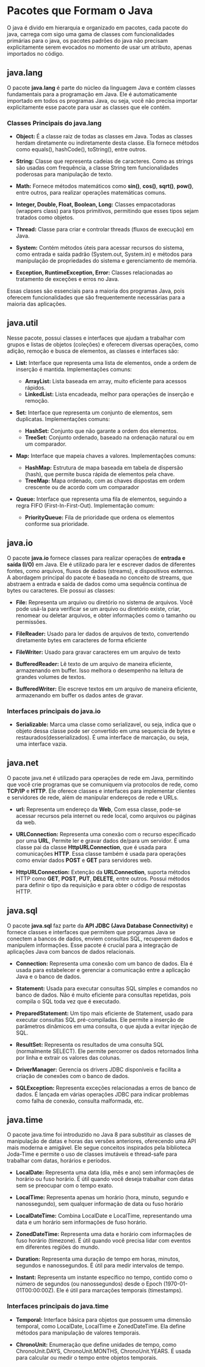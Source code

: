 # Pacotes que Formam o Java

O java é divido em hierarquia e organizado em pacotes, cada pacote do java, carrega com sigo uma gama de classes com funcionalidades primárias para o java, os pacotes padrões do java não precisam explicitamente serem evocados no momento de usar um atributo, apenas importados no código.

## java.lang

O pacote **java.lang** é parte do núcleo da linguagem Java e contém classes fundamentais para a programação em Java. Ele é automaticamente importado em todos os programas Java, ou seja, você não precisa importar explicitamente esse pacote para usar as classes que ele contém.

### Classes Principais do java.lang

- **Object:** É a classe raiz de todas as classes em Java. Todas as classes herdam diretamente ou indiretamente desta classe. Ela fornece métodos como equals(), hashCode(), toString(), entre outros.

- **String:** Classe que representa cadeias de caracteres. Como as strings são usadas com frequência, a classe String tem funcionalidades poderosas para manipulação de texto.

- **Math:** Fornece métodos matemáticos como **sin()**, **cos()**, **sqrt()**, **pow()**, entre outros, para realizar operações matemáticas comuns.

- **Integer, Double, Float, Boolean, Long:** Classes empacotadoras (wrappers class) para tipos primitivos, permitindo que esses tipos sejam tratados como objetos.

- **Thread:** Classe para criar e controlar threads (fluxos de execução) em Java.

- **System:** Contém métodos úteis para acessar recursos do sistema, como entrada e saída padrão (System.out, System.in) e métodos para manipulação de propriedades do sistema e gerenciamento de memória.

- **Exception, RuntimeException, Error:** Classes relacionadas ao tratamento de exceções e erros no Java.

Essas classes são essenciais para a maioria dos programas Java, pois oferecem funcionalidades que são frequentemente necessárias para a maioria das aplicações.

## java.util

Nesse pacote, possui classes e interfaces que ajudam a trabalhar com grupos e listas de objetos (coleções) e oferecem diversas operações, como adição, remoção e busca de elementos, as classes e interfaces são: 

- **List:** Interface que representa uma lista de elementos, onde a ordem de inserção é mantida. Implementações comuns:

    - **ArrayList:** Lista baseada em array, muito eficiente para acessos rápidos.
    - **LinkedList:** Lista encadeada, melhor para operações de inserção e remoção.

- **Set:** Interface que representa um conjunto de elementos, sem duplicatas. Implementações comuns:
    - **HashSet:** Conjunto que não garante a ordem dos elementos.
    - **TreeSet:** Conjunto ordenado, baseado na ordenação natural ou em um comparador.

- **Map:** Interface que mapeia chaves a valores. Implementações comuns:

    - **HashMap:** Estrutura de mapa baseada em tabela de dispersão (hash), que permite busca rápida de elementos pela chave.
    - **TreeMap:** Mapa ordenado, com as chaves dispostas em ordem crescente ou de acordo com um comparador

- **Queue:** Interface que representa uma fila de elementos, seguindo a regra FIFO (First-In-First-Out). Implementação comum:
    - **PriorityQueue:** Fila de prioridade que ordena os elementos conforme sua prioridade.

## java.io

O pacote **java.io** fornece classes para realizar operações de **entrada e saída (I/O)** em Java. Ele é utilizado para ler e escrever dados de diferentes fontes, como arquivos, fluxos de dados (streams), e dispositivos externos. A abordagem principal do pacote é baseada no conceito de streams, que abstraem a entrada e saída de dados como uma sequência contínua de bytes ou caracteres. Ele possui as classes:

- **File:** Representa um arquivo ou diretório no sistema de arquivos. Você pode usá-la para verificar se um arquivo ou diretório existe, criar, renomear ou deletar arquivos, e obter informações como o tamanho ou permissões.

- **FileReader:** Usado para ler dados de arquivos de texto, convertendo diretamente bytes em caracteres de forma eficiente

- **FileWriter:** Usado para gravar caracteres em um arquivo de texto

- **BufferedReader:** Lê texto de um arquivo de maneira eficiente, armazenando em buffer. Isso melhora o desempenho na leitura de grandes volumes de textos. 

- **BufferedWriter:** Ele escreve textos em um arquivo de maneira eficiente, armazenando em buffer os dados antes de gravar.

### Interfaces principais do java.io

- **Serializable:** Marca uma classe como serializavel, ou seja, indica que o objeto dessa classe pode ser convertido em uma sequencia de bytes e restaurados(desserializados). É uma interface de marcação, ou seja, uma interface vazia.

## java.net

O pacote java.net é utilizado para operações de rede em Java, permitindo que você crie programas que se comuniquem via protocolos de rede, como **TCP/IP** e **HTTP**. Ele oferece classes e interfaces para implementar clientes e servidores de rede, além de manipular endereços de rede e URLs.

- **url:** Representa um endereço da **Web**, Com essa classe, pode-se acessar recursos pela internet ou rede local, como arquivos ou páginas da web.

- **URLConnection:** Representa uma conexão com o recurso especificado por uma **URL**, Permite ler e gravar dados de/para um servidor. É uma classe pai da classe **HttpURLConnection**, que é usada para comunicações **HTTP**. Essa classe também é usada para operações como enviar dados **POST** e **GET** para servidores web.

- **HttpURLConnection:** Extenção da **URLConnection**, suporta métodos HTTP como **GET**, **POST**, **PUT**, **DELETE**, entre outros. Possui métodos para definir o tipo da requisição e para obter o código de respostas HTTP.

## java.sql

O pacote **java.sql** faz parte da **API JDBC (Java Database Connectivity)** e fornece classes e interfaces que permitem que programas Java se conectem a bancos de dados, enviem consultas SQL, recuperem dados e manipulem informações. Esse pacote é crucial para a integração de aplicações Java com bancos de dados relacionais.

- **Connection:** Representa uma conexão com um banco de dados. Ela é usada para estabelecer e gerenciar a comunicação entre a aplicação Java e o banco de dados.

- **Statement:** Usada para executar consultas SQL simples e comandos no banco de dados. Não é muito eficiente para consultas repetidas, pois compila o SQL toda vez que é executado.

- **PreparedStatement:** Um tipo mais eficiente de Statement, usado para executar consultas SQL pré-compiladas. Ele permite a inserção de parâmetros dinâmicos em uma consulta, o que ajuda a evitar injeção de SQL.

- **ResultSet:** Representa os resultados de uma consulta SQL (normalmente SELECT). Ele permite percorrer os dados retornados linha por linha e extrair os valores das colunas.

- **DriverManager:** Gerencia os drivers JDBC disponíveis e facilita a criação de conexões com o banco de dados.

- **SQLException:** Representa exceções relacionadas a erros de banco de dados. É lançada em várias operações JDBC para indicar problemas como falha de conexão, consulta malformada, etc.

## java.time

O pacote java.time foi introduzido no Java 8 para substituir as classes de manipulação de datas e horas das versões anteriores, oferecendo uma API mais moderna e amigável. Ele segue conceitos inspirados pela biblioteca Joda-Time e permite o uso de classes imutáveis e thread-safe para trabalhar com datas, horários e períodos.

- **LocalDate:** Representa uma data (dia, mês e ano) sem informações de horário ou fuso horário. É útil quando você deseja trabalhar com datas sem se preocupar com o tempo exato.

- **LocalTime:** Representa apenas um horário (hora, minuto, segundo e nanossegundo), sem qualquer informação de data ou fuso horário

- **LocalDateTime:** Combina LocalDate e LocalTime, representando uma data e um horário sem informações de fuso horário.

- **ZonedDateTime:** Representa uma data e horário com informações de fuso horário (timezone). É útil quando você precisa lidar com eventos em diferentes regiões do mundo.

- **Duration:** Representa uma duração de tempo em horas, minutos, segundos e nanossegundos. É útil para medir intervalos de tempo.

- **Instant:** Representa um instante específico no tempo, contido como o número de segundos (ou nanossegundos) desde o Epoch (1970-01-01T00:00:00Z). Ele é útil para marcações temporais (timestamps).

### Interfaces principais do java.time

- **Temporal:** Interface básica para objetos que possuem uma dimensão temporal, como LocalDate, LocalTime e ZonedDateTime. Ela define métodos para manipulação de valores temporais.

- **ChronoUnit:** Enumeração que define unidades de tempo, como ChronoUnit.DAYS, ChronoUnit.MONTHS, ChronoUnit.YEARS. É usada para calcular ou medir o tempo entre objetos temporais.
